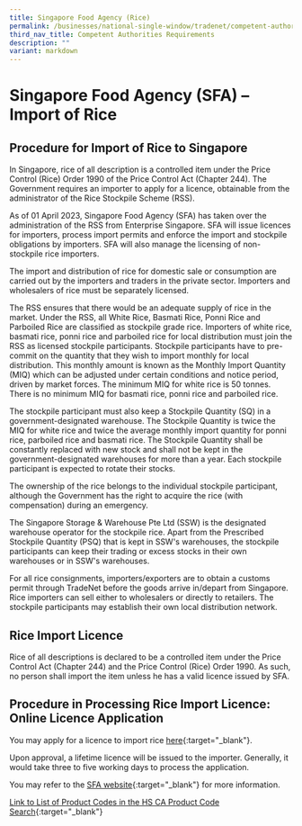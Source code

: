 ```yaml
---
title: Singapore Food Agency (Rice)
permalink: /businesses/national-single-window/tradenet/competent-authorities-requirements/sfa-rice/
third_nav_title: Competent Authorities Requirements
description: ""
variant: markdown
---
```

# Singapore Food Agency (SFA) – Import of Rice

## Procedure for Import of Rice to Singapore

In Singapore, rice of all description is a controlled item under the Price Control (Rice) Order 1990 of the Price Control Act (Chapter 244). The Government requires an importer to apply for a licence, obtainable from the administrator of the Rice Stockpile Scheme (RSS).

As of 01 April 2023, Singapore Food Agency (SFA) has taken over the administration of the RSS from Enterprise Singapore. SFA will issue licences for importers, process import permits and enforce the import and stockpile obligations by importers. SFA will also manage the licensing of non-stockpile rice importers.

The import and distribution of rice for domestic sale or consumption are carried out by the importers and traders in the private sector. Importers and wholesalers of rice must be separately licensed.

The RSS ensures that there would be an adequate supply of rice in the market. Under the RSS, all White Rice, Basmati Rice, Ponni Rice and Parboiled Rice are classified as stockpile grade rice. Importers of white rice, basmati rice, ponni rice and parboiled rice for local distribution must join the RSS as licensed stockpile participants. Stockpile participants have to pre-commit on the quantity that they wish to import monthly for local distribution. This monthly amount is known as the Monthly Import Quantity (MIQ) which can be adjusted under certain conditions and notice period, driven by market forces. The minimum MIQ for white rice is 50 tonnes. There is no minimum MIQ for basmati rice, ponni rice and parboiled rice.

The stockpile participant must also keep a Stockpile Quantity (SQ) in a government-designated warehouse. The Stockpile Quantity is twice the MIQ for white rice and twice the average monthly import quantity for ponni rice, parboiled rice and basmati rice. The Stockpile Quantity shall be constantly replaced with new stock and shall not be kept in the government-designated warehouses for more than a year. Each stockpile participant is expected to rotate their stocks.

The ownership of the rice belongs to the individual stockpile participant, although the Government has the right to acquire the rice (with compensation) during an emergency.

The Singapore Storage & Warehouse Pte Ltd (SSW) is the designated warehouse operator for the stockpile rice. Apart from the Prescribed Stockpile Quantity (PSQ) that is kept in SSW's warehouses, the stockpile participants can keep their trading or excess stocks in their own warehouses or in SSW's warehouses.

For all rice consignments, importers/exporters are to obtain a customs permit through TradeNet before the goods arrive in/depart from Singapore. Rice importers can sell either to wholesalers or directly to retailers. The stockpile participants may establish their own local distribution network.

## Rice Import Licence

Rice of all descriptions is declared to be a controlled item under the Price Control Act (Chapter 244) and the Price Control (Rice) Order 1990. As such, no person shall import the item unless he has a valid licence issued by SFA.

## Procedure in Processing Rice Import Licence: Online Licence Application

You may apply for a licence to import rice [here](https://www.gobusiness.gov.sg/licences/){:target="_blank"}.

Upon approval, a lifetime licence will be issued to the importer. Generally, it would take three to five working days to process the application.

You may refer to the [SFA website](https://www.sfa.gov.sg/e-services?type=rice-import&page=1){:target="_blank"} for more information.

[Link to List of Product Codes in the HS CA Product Code Search](https://www.tradenet.gov.sg/tradenet/portlets/search/searchHSCA/searchInitHSCA.do){:target="_blank"}